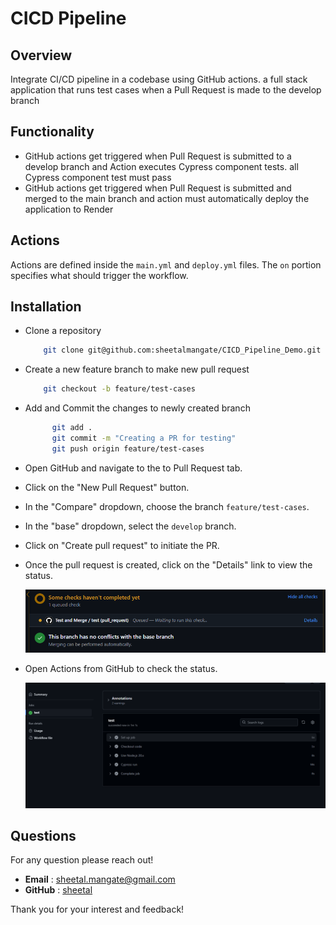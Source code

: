 # CICD Pipeline

## Overview
Integrate CI/CD pipeline in a codebase using GitHub actions. a full stack application that runs test cases when a Pull Request is made to the develop branch 

## Functionality
- GitHub actions get triggered when Pull Request is submitted to a develop branch and Action executes Cypress component tests. all Cypress component test must pass 
- GitHub actions get triggered when Pull Request is submitted and merged to the main branch and action must automatically deploy the application to Render

## Actions 
Actions are defined inside the `main.yml` and `deploy.yml` files. The `on` portion specifies what should trigger the workflow.  

## Installation 

- Clone a repository 
  ```sh
      git clone git@github.com:sheetalmangate/CICD_Pipeline_Demo.git
  ```

- Create a new feature branch to make new pull request
  ```sh
      git checkout -b feature/test-cases
  ```

- Add and Commit the changes to newly created branch
  ```sh
        git add .
        git commit -m "Creating a PR for testing"
        git push origin feature/test-cases
  ```

- Open GitHub and navigate to the to Pull Request tab.
- Click on the "New Pull Request" button.
- In the "Compare" dropdown, choose the branch `feature/test-cases`.
- In the "base" dropdown, select the `develop` branch.
- Click on "Create pull request" to initiate the PR.
- Once the pull request is created, click on the "Details" link to view the status.
  
    ![PR details](Images/01-develop-details.png)

- Open Actions from GitHub to check the status.

    ![Workflow](Images/02-action-develop.png)

## Questions
  For any question please reach out!

  - **Email** : [sheetal.mangate@gmail.com](sheetal.mangate@gmail.com)
  - **GitHub** : [sheetal](https://github.com/sheetalmangate) 

Thank you for your interest and feedback! 